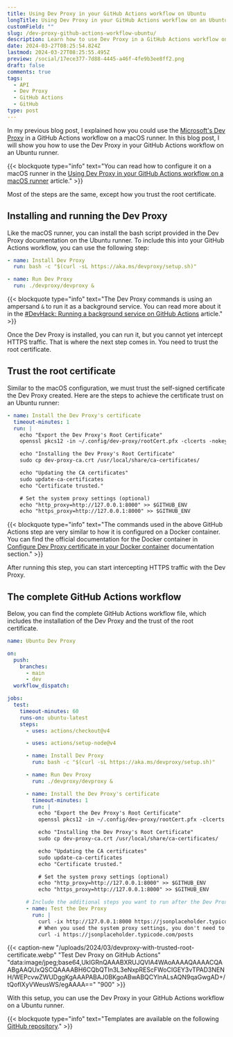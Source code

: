 ```yaml
---
title: Using Dev Proxy in your GitHub Actions workflow on Ubuntu
longTitle: Using Dev Proxy in your GitHub Actions workflow on an Ubuntu hosted VM
customField: ""
slug: /dev-proxy-github-actions-workflow-ubuntu/
description: Learn how to use Dev Proxy in a GitHub Actions workflow on an Ubuntu hosted VM for intercepting and inspecting your API calls
date: 2024-03-27T08:25:54.824Z
lastmod: 2024-03-27T08:25:55.495Z
preview: /social/17ece377-7d88-4445-a46f-4fe9b3ee8ff2.png
draft: false
comments: true
tags:
  - API
  - Dev Proxy
  - GitHub Actions
  - GitHub
type: post
---
```


In my previous blog post, I explained how you could use the [Microsoft's Dev Proxy](https://learn.microsoft.com/en-us/microsoft-cloud/dev/dev-proxy/overview) in a GitHub Actions workflow on a macOS runner. In this blog post, I will show you how to use the Dev Proxy in your GitHub Actions workflow on an Ubuntu runner.

{{< blockquote type="info" text="You can read how to configure it on a macOS runner in the [Using Dev Proxy in your GitHub Actions workflow on a macOS runner](https://www.eliostruyf.com/dev-proxy-github-actions-workflow-macos/) article." >}}

Most of the steps are the same, except how you trust the root certificate.

## Installing and running the Dev Proxy

Like the macOS runner, you can install the bash script provided in the Dev Proxy documentation on the Ubuntu runner. To include this into your GitHub Actions workflow, you can use the following step:

```yaml title="Install and run the Dev Proxy - GitHub Actions steps"
- name: Install Dev Proxy
  run: bash -c "$(curl -sL https://aka.ms/devproxy/setup.sh)"

- name: Run Dev Proxy
  run: ./devproxy/devproxy &
```

{{< blockquote type="info" text="The Dev Proxy commands is using an ampersand `&` to run it as a background service. You can read more about it in the [#DevHack: Running a background service on GitHub Actions](https://www.eliostruyf.com/devhack-running-background-service-github-actions/) article." >}}

Once the Dev Proxy is installed, you can run it, but you cannot yet intercept HTTPS traffic. That is where the next step comes in. You need to trust the root certificate.

## Trust the root certificate

Similar to the macOS configuration, we must trust the self-signed certificate the Dev Proxy created. Here are the steps to achieve the certificate trust on an Ubuntu runner:

```yaml title="Run Dev Proxy - GitHub Actions step"
- name: Install the Dev Proxy's certificate
  timeout-minutes: 1
  run: |
    echo "Export the Dev Proxy's Root Certificate"
    openssl pkcs12 -in ~/.config/dev-proxy/rootCert.pfx -clcerts -nokeys -out dev-proxy-ca.crt -passin pass:""

    echo "Installing the Dev Proxy's Root Certificate"
    sudo cp dev-proxy-ca.crt /usr/local/share/ca-certificates/

    echo "Updating the CA certificates"
    sudo update-ca-certificates
    echo "Certificate trusted."

    # Set the system proxy settings (optional)
    echo "http_proxy=http://127.0.0.1:8000" >> $GITHUB_ENV
    echo "https_proxy=http://127.0.0.1:8000" >> $GITHUB_ENV
```

{{< blockquote type="info" text="The commands used in the above GitHub Actions step are very similar to how it is configured on a Docker container. You can find the official documentation for the Docker container in [Configure Dev Proxy certificate in your Docker container](https://learn.microsoft.com/en-gb/microsoft-cloud/dev/dev-proxy/how-to/use-dev-proxy-with-dotnet-docker?pivots=client-operating-system-windows#configure-dev-proxy-certificate-in-your-docker-container) documentation section." >}}

After running this step, you can start intercepting HTTPS traffic with the Dev Proxy.

## The complete GitHub Actions workflow

Below, you can find the complete GitHub Actions workflow file, which includes the installation of the Dev Proxy and the trust of the root certificate.

```yaml title="Complete GitHub Actions workflow"
name: Ubuntu Dev Proxy

on:
  push:
    branches:
      - main
      - dev
  workflow_dispatch:

jobs:
  test:
    timeout-minutes: 60
    runs-on: ubuntu-latest
    steps:
      - uses: actions/checkout@v4

      - uses: actions/setup-node@v4

      - name: Install Dev Proxy
        run: bash -c "$(curl -sL https://aka.ms/devproxy/setup.sh)"

      - name: Run Dev Proxy
        run: ./devproxy/devproxy &

      - name: Install the Dev Proxy's certificate
        timeout-minutes: 1
        run: |
          echo "Export the Dev Proxy's Root Certificate"
          openssl pkcs12 -in ~/.config/dev-proxy/rootCert.pfx -clcerts -nokeys -out dev-proxy-ca.crt -passin pass:""

          echo "Installing the Dev Proxy's Root Certificate"
          sudo cp dev-proxy-ca.crt /usr/local/share/ca-certificates/

          echo "Updating the CA certificates"
          sudo update-ca-certificates
          echo "Certificate trusted."

          # Set the system proxy settings (optional)
          echo "http_proxy=http://127.0.0.1:8000" >> $GITHUB_ENV
          echo "https_proxy=http://127.0.0.1:8000" >> $GITHUB_ENV

      # Include the additional steps you want to run after the Dev Proxy started
      - name: Test the Dev Proxy
        run: |
          curl -ix http://127.0.0.1:8000 https://jsonplaceholder.typicode.com/posts
          # When you used the system proxy settings, you don't need to specify the proxy in the curl command
          curl -i https://jsonplaceholder.typicode.com/posts
```

{{< caption-new "/uploads/2024/03/devproxy-with-trusted-root-certificate.webp" "Test Dev Proxy on GitHub Actions"  "data:image/jpeg;base64,UklGRnQAAABXRUJQVlA4WAoAAAAQAAAACQAABgAAQUxQSCQAAAABH6CQbQTIn3L3eNxpREScFWoCIGEY3vTPAD3NENH/WEPcvwZWUDggKgAAAPABAJ0BKgoABwABQCYlnALsAQN9qaGwgAD+/tQofIXyVWeusWS/egAAAA==" "900" >}}

With this setup, you can use the Dev Proxy in your GitHub Actions workflow on a Ubuntu runner.

{{< blockquote type="info" text="Templates are available on the following [GitHub repository](https://github.com/estruyf/devproxy-github-actions-templates)." >}}